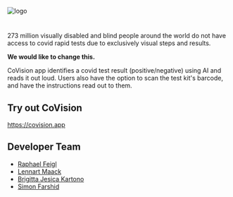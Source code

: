 ![logo](https://github.com/Lennart-Ma/CoVision/blob/main/CoVision%20logo%20small%20transp.png) 
#

273 million visually disabled and blind people around the world do not have access to covid rapid tests due to exclusively visual steps and results.

**We would like to change this.**

CoVision app identifies a covid test result (positive/negative) using AI and reads it out loud. Users also have the option to scan the test kit's barcode, and have the instructions read out to them.

## Try out CoVision
https://covision.app

## Developer Team
- [Raphael Feigl](https://www.linkedin.com/in/raphael-feigl-368387159/)
- [Lennart Maack](https://www.linkedin.com/in/lennart-maack/)
- [Brigitta Jesica Kartono](https://www.linkedin.com/in/brigittajesica/)
- [Simon Farshid](https://www.linkedin.com/in/simon-farshid/)
